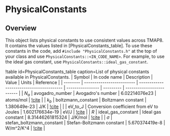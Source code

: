 # PhysicalConstants

## Overview

This object lists physical constants to use consistent values across TMAP8. It contains the values listed in [PhysicalConstants_table]. To use these constants in the code, add `#include "PhysicalConstants.h"` at the top of your class and use `PhysicalConstants::<IN_CODE_NAME>`. For example, to use the ideal gas constant, use `PhysicalConstants::ideal_gas_constant`.

!table id=PhysicalConstants_table caption=List of physical constants available in PhysicalConstants.
| Symbol   | In code name              | Description                              | Value            | Units     | Reference                 |
| -------- | ------------------------- | ---------------------------------------- | ---------------- | --------- | ------------------------- |
| $N_a$    | avogadro_number           | Avogadro's number                        | 6.02214076e23    | atoms/mol | [!cite](CODATA2021552941) |
| $k_b$    | boltzmann_constant        | Boltzmann constant                       | 1.380649e-23     | J/K       | [!cite](CODATA2021552941) |
|          | eV_to_J                   | Conversion coefficient from eV to Joules | 1.602176634e-19  | eV/J      | [!cite](CODATA2021552941) |
| $R$      | ideal_gas_constant        | Ideal gas constant                       | 8.31446261815324 | J/K/mol   | [!cite](CODATA2021552941) |
| $\sigma$ | stefan_boltzmann_constant | Stefan-Boltzmann constant                | 5.670374419e-8   | W/m^2/K^4 | [!cite](CODATA2021552941) |
